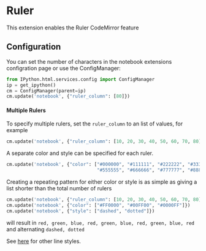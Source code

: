Ruler
=====
This extension enables the Ruler CodeMirror feature


Configuration
-------------

You can set the number of characters in the notebook extensions configration page or use the ConfigManager:

```Python
from IPython.html.services.config import ConfigManager
ip = get_ipython()
cm = ConfigManager(parent=ip)
cm.update('notebook', {"ruler_column": [80]})
```

#### Multiple Rulers ####
To specify multiple rulers, set the `ruler_column` to an list of values, for example

```Python
cm.update('notebook', {"ruler_column": [10, 20, 30, 40, 50, 60, 70, 80]})
```

A separate color and style can be specified for each ruler.

```Python
cm.update('notebook', {"color": ["#000000", "#111111", "#222222", "#333333", "#444444",
                                 "#555555", "#666666", "#777777", "#888888", "#999999"]})
```

Creating a repeating pattern for either color or style is as simple as giving a list shorter than the total number of rulers

```Python
cm.update('notebook', {"ruler_column": [10, 20, 30, 40, 50, 60, 70, 80]})
cm.update('notebook', {"color": ["#FF0000", "#00FF00", "#0000FF"]})
cm.update('notebook', {"style": ["dashed", "dotted"]})
```

will result in `red, green, blue, red, green, blue, red, green, blue, red` and alternating `dashed, dotted`

See [here](https://www.w3schools.com/cssref/pr_border-left_style.asp) for other line styles.
